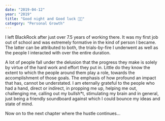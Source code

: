 ```yaml
---
date: "2019-04-12"
year: "2019"
title: "Good night and Good luck 🙏🏽"
category: "Personal Growth"
---
```


I left BlackRock after just over 7.5 years of working there. It was my first job out of school and was extremely formative in the kind of person I became. The latter can  be attributed to both, the trials-by-fire I underwent as well as the people I interacted with over the entire duration. 

A lot of people fall under the delusion that the progress they make is solely by virtue of the hard work and effort they put in. Little do they know the extent to which the people around them play a role, towards the accomplishment of those goals. The emphasis of how profound an impact that has, cannot be understated. I am eternally grateful to the people who had a hand, direct or indirect, in propping me up, helping me out, challenging me, calling out my bullsh*t, stimulating my brain and in general, just being a friendly soundboard against which I could bounce my ideas and state of mind. 

Now on to the next chapter where the hustle continues...
